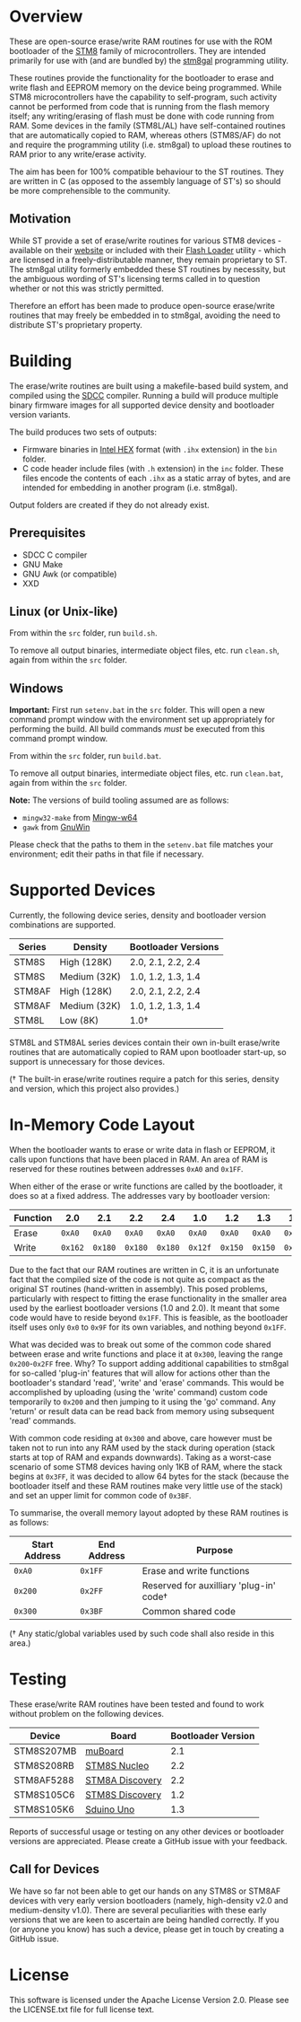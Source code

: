 # Overview

These are open-source erase/write RAM routines for use with the ROM bootloader of the [STM8](https://www.st.com/en/microcontrollers-microprocessors/stm8-8-bit-mcus.html) family of microcontrollers. They are intended primarily for use with (and are bundled by) the [stm8gal](https://github.com/gicking/stm8gal) programming utility.

These routines provide the functionality for the bootloader to erase and write flash and EEPROM memory on the device being programmed. While STM8 microcontrollers have the capability to self-program, such activity cannot be performed from code that is running from the flash memory itself; any writing/erasing of flash must be done with code running from RAM. Some devices in the family (STM8L/AL) have self-contained routines that are automatically copied to RAM, whereas others (STM8S/AF) do not and require the programming utility (i.e. stm8gal) to upload these routines to RAM prior to any write/erase activity.

The aim has been for 100% compatible behaviour to the ST routines. They are written in C (as opposed to the assembly language of ST's) so should be more comprehensible to the community.

## Motivation

While ST provide a set of erase/write routines for various STM8 devices - available on their [website](https://www.st.com/en/embedded-software/stsw-stm8068.html) or included with their [Flash Loader](https://www.st.com/en/development-tools/flasher-stm8.html) utility - which are licensed in a freely-distributable manner, they remain proprietary to ST. The stm8gal utility formerly embedded these ST routines by necessity, but the ambiguous wording of ST's licensing terms called in to question whether or not this was strictly permitted.

Therefore an effort has been made to produce open-source erase/write routines that may freely be embedded in to stm8gal, avoiding the need to distribute ST's proprietary property.

# Building

The erase/write routines are built using a makefile-based build system, and compiled using the [SDCC](http://sdcc.sourceforge.net) compiler. Running a build will produce multiple binary firmware images for all supported device density and bootloader version variants.

The build produces two sets of outputs:

* Firmware binaries in [Intel HEX](https://en.wikipedia.org/wiki/Intel_HEX) format (with `.ihx` extension) in the `bin` folder.
* C code header include files (with `.h` extension) in the `inc` folder. These files encode the contents of each `.ihx` as a static array of bytes, and are intended for embedding in another program (i.e. stm8gal).

Output folders are created if they do not already exist.

## Prerequisites

* SDCC C compiler
* GNU Make
* GNU Awk (or compatible)
* XXD

## Linux (or Unix-like)

From within the `src` folder, run `build.sh`.

To remove all output binaries, intermediate object files, etc. run `clean.sh`, again from within the `src` folder.

## Windows

**Important:** First run `setenv.bat` in the `src` folder. This will open a new command prompt window with the environment set up appropriately for performing the build. All build commands *must* be executed from this command prompt window.

From within the `src` folder, run `build.bat`.

To remove all output binaries, intermediate object files, etc. run `clean.bat`, again from within the `src` folder.

**Note:** The versions of build tooling assumed are as follows:

* `mingw32-make` from [Mingw-w64](http://mingw-w64.org)
* `gawk` from [GnuWin](http://gnuwin32.sourceforge.net/packages/gawk.htm)

Please check that the paths to them in the `setenv.bat` file matches your environment; edit their paths in that file if necessary.

# Supported Devices

Currently, the following device series, density and bootloader version combinations are supported.

| Series | Density      | Bootloader Versions |
| ------ | ------------ | ------------------- |
| STM8S  | High (128K)  | 2.0, 2.1, 2.2, 2.4  |
| STM8S  | Medium (32K) | 1.0, 1.2, 1.3, 1.4  |
| STM8AF | High (128K)  | 2.0, 2.1, 2.2, 2.4  |
| STM8AF | Medium (32K) | 1.0, 1.2, 1.3, 1.4  |
| STM8L  | Low (8K)     | 1.0†                |

STM8L and STM8AL series devices contain their own in-built erase/write routines that are automatically copied to RAM upon bootloader start-up, so support is unnecessary for those devices.

(† The built-in erase/write routines require a patch for this series, density and version, which this project also provides.)

# In-Memory Code Layout

When the bootloader wants to erase or write data in flash or EEPROM, it calls upon functions that have been placed in RAM. An area of RAM is reserved for these routines between addresses `0xA0` and `0x1FF`.

When either of the erase or write functions are called by the bootloader, it does so at a fixed address. The addresses vary by bootloader version:

| Function | 2.0     | 2.1     | 2.2     | 2.4     | 1.0     | 1.2     | 1.3     | 1.4     |
| -------- | ------- | ------- | ------- | ------- | ------- | ------- | ------- | ------- |
| Erase    | `0xA0`  | `0xA0`  | `0xA0`  | `0xA0`  | `0xA0`  | `0xA0`  | `0xA0`  | `0xA0`  |
| Write    | `0x162` | `0x180` | `0x180` | `0x180` | `0x12f` | `0x150` | `0x150` | `0x150` |

Due to the fact that our RAM routines are written in C, it is an unfortunate fact that the compiled size of the code is not quite as compact as the original ST routines (hand-written in assembly). This posed problems, particularly with respect to fitting the erase functionality in the smaller area used by the earliest bootloader versions (1.0 and 2.0). It meant that some code would have to reside beyond `0x1FF`. This is feasible, as the bootloader itself uses only `0x0` to `0x9F` for its own variables, and nothing beyond `0x1FF`.

What was decided was to break out some of the common code shared between erase and write functions and place it at `0x300`, leaving the range `0x200`-`0x2FF` free. Why? To support adding additional capabilities to stm8gal for so-called 'plug-in' features that will allow for actions other than the bootloader's standard 'read', 'write' and 'erase' commands. This would be accomplished by uploading (using the 'write' command) custom code temporarily to `0x200` and then jumping to it using the 'go' command. Any 'return' or result data can be read back from memory using subsequent 'read' commands.

With common code residing at `0x300` and above, care however must be taken not to run into any RAM used by the stack during operation (stack starts at top of RAM and expands downwards). Taking as a worst-case scenario of some STM8 devices having only 1KB of RAM, where the stack begins at `0x3FF`, it was decided to allow 64 bytes for the stack (because the bootloader itself and these RAM routines make very little use of the stack) and set an upper limit for common code of `0x3BF`.

To summarise, the overall memory layout adopted by these RAM routines is as follows:

| Start Address | End Address | Purpose                                 |
| ------------- | ----------- | --------------------------------------- |
| `0xA0`        | `0x1FF`     | Erase and write functions               |
| `0x200`       | `0x2FF`     | Reserved for auxilliary 'plug-in' code† |
| `0x300`       | `0x3BF`     | Common shared code                      |

(† Any static/global variables used by such code shall also reside in this area.)

# Testing

These erase/write RAM routines have been tested and found to work without problem on the following devices.

| Device     | Board                                                                          | Bootloader Version |
| ---------- | ------------------------------------------------------------------------------ | ------------------ |
| STM8S207MB | [muBoard](http://www.cream-tea.de/presentations/160305_PiAndMore.pdf)          | 2.1                |
| STM8S208RB | [STM8S Nucleo](https://www.st.com/en/evaluation-tools/nucleo-8s208rb.html)     | 2.2                |
| STM8AF5288 | [STM8A Discovery](https://www.st.com/en/evaluation-tools/stm8a-discovery.html) | 2.2                |
| STM8S105C6 | [STM8S Discovery](https://www.st.com/en/evaluation-tools/stm8s-discovery.html) | 1.2                |
| STM8S105K6 | [Sduino Uno](https://github.com/roybaer/sduino_uno)                            | 1.3                |

Reports of successful usage or testing on any other devices or bootloader versions are appreciated. Please create a GitHub issue with your feedback.

## Call for Devices

We have so far not been able to get our hands on any STM8S or STM8AF devices with very early version bootloaders (namely, high-density v2.0 and medium-density v1.0). There are several peculiarities with these early versions that we are keen to ascertain are being handled correctly. If you (or anyone you know) has such a device, please get in touch by creating a GitHub issue.

# License

This software is licensed under the Apache License Version 2.0. Please see the LICENSE.txt file for full license text.